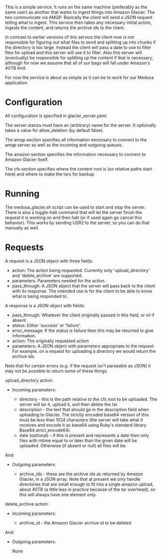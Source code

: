 This is a simple service. It runs on the same machine (preferably as the same user) as another that wants to
ingest things into Amazon Glacier. The two communicate via AMQP. Basically the client will send a JSON request
telling what to ingest. This service then takes any necessary initial action, ingests the content, and
returns the archive ids to the client. 

In contrast to earlier versions of this service the client now is not responsible for figuring out what files to
send and splitting up into chunks if the directory is too large. Instead the client will pass a date to use
to filter files for upload and this server will use it to filter. Also this server will (eventually) be responsible
for splitting up the content if that is necessary, although for now we assume that all of our bags will fall under
Amazon's 40TB limit.

For now the service is about as simple as it can be to work for our Medusa application.

Configuration
=============

All configuration is specified in glacier_server.yaml.

The server stanza must have an (arbitrary) name for the server. It optionally takes a value
for allow_deletion (by default false). 

The amqp section specifies all information necessary to connect to the amqp server
as well as the incoming and outgoing queues.

The amazon section specifies the information necessary to connect to Amazon Glacier
itself.

The cfs section specifies where the content root is (so relative paths start
here) and where to make the tars for backup.

Running
=======

The medusa_glacier.sh script can be used to start and stop the server. There is also a toggle-halt
command that will let the server finish the request it is working on and then halt (or if used again go cancel this
behavior). This works by sending USR2 to the server, so you can do that manually as well.

Requests
========

A request is a JSON object with three fields:

- action: The action being requested. Currently only 'upload_directory' and 'delete_archive' are supported.
- parameters: Parameters needed for the action.
- pass_through: A JSON object that the server will pass back to the client with its response. The intended use
 is for the client to be able to know what is being responded to.

A response is a JSON object with fields:

- pass_through: Whatever the client originally passed in this field, or nil if absent.
- status: Either 'success' or 'failure'.
- error_message: If the status is failure then this may be returned to give information.
- action: The originally requested action
- parameters: A JSON object with parameters appropriate to the request. For example, on a request for uploading
 a directory we would return the archive ids.

Note that for certain errors (e.g. if the request isn't parseable as JSON) it may not be possible to return some
of these things.

upload_directory action:

- Incoming parameters:

  - directory - this is the path relative to the cfs root to be uploaded. The server will tar it, upload it, 
and then delete the tar.
  - description - the text that should go in the description field when uploading to Glacier. The strictly encoded
base64 version of this must be less than 1024 characters (the server will take what it receives and encode it
as base64 using Ruby's standard library Base64.strict_encode64).
  - date (optional) - if this is present and represents a date then only files with mtime equal to or later than the
   given date will be uploaded. Otherwise (if absent or null) all files will be.

And: 

- Outgoing parameters:

  - archive_ids - these are the archive ids as returned by Amazon Glacier, in a JSON array. Note that at present
we only handle directories that are small enough to fit into a single amazon upload, about 40TB (a little less in
practice because of the tar overhead), so this will always have one element only.

delete_archive action:

- Incoming parameters:

  - archive_id - the Amazon Glacier archive id to be deleted
  
And:

- Outgoing parameters: 

  None

